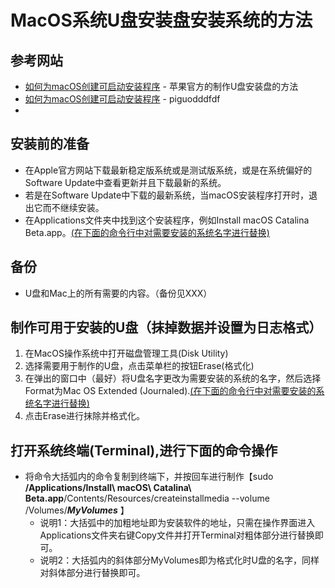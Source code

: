 # MacOS系统U盘安装盘安装系统的方法
## 参考网站
  * [如何为macOS创建可启动安装程序](https://support.apple.com/en-us/HT201372) - 苹果官方的制作U盘安装盘的方法
  * [如何为macOS创建可启动安装程序](https://support.apple.com/en-us/HT201372) - piguodddfdf<br>
  *
## 安装前的准备
  * 在Apple官方网站下载最新稳定版系统或是测试版系统，或是在系统偏好的Software Update中查看更新并且下载最新的系统。
  * 若是在Software Update中下载的最新系统，当macOS安装程序打开时，退出它而不继续安装。
  * 在Applications文件夹中找到这个安装程序，例如Install macOS Catalina Beta.app。[(在下面的命令行中对需要安装的系统名字进行替换)](#打开系统终端(Terminal),进行下面的命令操作)
## 备份
  * U盘和Mac上的所有需要的内容。（备份见XXX）
## 制作可用于安装的U盘（抹掉数据并设置为日志格式）
  1. 在MacOS操作系统中打开磁盘管理工具(Disk Utility)
  2. 选择需要用于制作的U盘，点击菜单栏的按钮Erase(格式化)
  3. 在弹出的窗口中（最好）将U盘名字更改为需要安装的系统的名字，然后选择Format为Mac OS Extended (Journaled).[(在下面的命令行中对需要安装的系统名字进行替换)](#打开系统终端(Terminal),进行下面的命令操作)
  4. 点击Erase进行抹除并格式化。
## 打开系统终端(Terminal),进行下面的命令操作
  * 将命令大括弧内的命令复制到终端下，并按回车进行制作【sudo **/Applications/Install\ macOS\ Catalina\ Beta.app**/Contents/Resources/createinstallmedia --volume /Volumes/***MyVolumes***
】
    * 说明1：大括弧中的加粗地址即为安装软件的地址，只需在操作界面进入Applications文件夹右键Copy文件并打开Terminal对粗体部分进行替换即可。
    * 说明2：大括弧内的斜体部分MyVolumes即为格式化时U盘的名字，同样对斜体部分进行替换即可。
